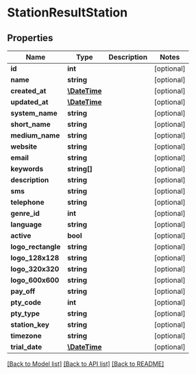 # StationResultStation

## Properties
Name | Type | Description | Notes
------------ | ------------- | ------------- | -------------
**id** | **int** |  | [optional] 
**name** | **string** |  | [optional] 
**created_at** | [**\DateTime**](\DateTime.md) |  | [optional] 
**updated_at** | [**\DateTime**](\DateTime.md) |  | [optional] 
**system_name** | **string** |  | [optional] 
**short_name** | **string** |  | [optional] 
**medium_name** | **string** |  | [optional] 
**website** | **string** |  | [optional] 
**email** | **string** |  | [optional] 
**keywords** | **string[]** |  | [optional] 
**description** | **string** |  | [optional] 
**sms** | **string** |  | [optional] 
**telephone** | **string** |  | [optional] 
**genre_id** | **int** |  | [optional] 
**language** | **string** |  | [optional] 
**active** | **bool** |  | [optional] 
**logo_rectangle** | **string** |  | [optional] 
**logo_128x128** | **string** |  | [optional] 
**logo_320x320** | **string** |  | [optional] 
**logo_600x600** | **string** |  | [optional] 
**pay_off** | **string** |  | [optional] 
**pty_code** | **int** |  | [optional] 
**pty_type** | **string** |  | [optional] 
**station_key** | **string** |  | [optional] 
**timezone** | **string** |  | [optional] 
**trial_date** | [**\DateTime**](\DateTime.md) |  | [optional] 

[[Back to Model list]](../README.md#documentation-for-models) [[Back to API list]](../README.md#documentation-for-api-endpoints) [[Back to README]](../README.md)


